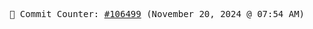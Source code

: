 <p align="center">
    <samp>
        📮 Commit Counter: <a href="https://github.com/Javascript-void0/Javascript-void0/commits/main">#106499</a> (November 20, 2024 @ 07:54 AM)
    </samp>
</p>